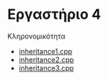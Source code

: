 # Εργαστήριο 4

Κληρονομικότητα

* [inheritance1.cpp](./inheritance1.cpp)
* [inheritance2.cpp](./inheritance2.cpp)
* [inheritance3.cpp](./inheritance3.cpp)